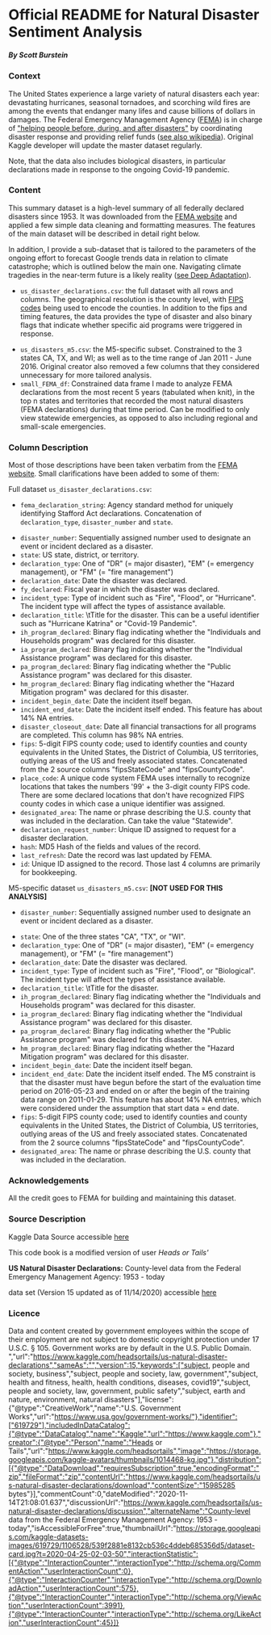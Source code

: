 # Official README for Natural Disaster Sentiment Analysis
##### By Scott Burstein

### Context 

The United States experience a large variety of natural disasters each year: devastating hurricanes, seasonal tornadoes, and scorching wild fires are among the events that endanger many lifes and cause billions of dollars in damages. The Federal Emergency Management Agency ([FEMA](https://www.fema.gov/)) is in charge of [\"helping people before, during, and after disasters\"](https://www.fema.gov/about-agency) by coordinating disaster response and providing relief funds ([see also wikipedia](https://en.wikipedia.org/wiki/Federal_Emergency_Management_Agency)). Original Kaggle developer will update the master dataset regularly.

Note, that the data also includes biological disasters, in particular declarations made in response to the ongoing Covid-19 pandemic.

### Content

This summary dataset is a high-level summary of all federally declared disasters since 1953. It was downloaded from the [FEMA website](https://www.fema.gov/openfema-dataset-disaster-declarations-summaries-v2) and applied a few simple data cleaning and formatting measures. The features of the main dataset will be described in detail right below. 

In addition, I provide a sub-dataset that is tailored to the parameters of the ongoing effort to forecast
Google trends data in relation to climate catastrophe; which is outlined below the main one.
Navigating climate tragedies in the near-term future is a likely reality 
([see Deep Adaptation](https://mahb.stanford.edu/wp-content/uploads/2018/08/deepadaptation.pdf)).

* `us_disaster_declarations.csv`: the full dataset with all rows and columns. The geographical resolution is the county level, with [FIPS codes](https://en.wikipedia.org/wiki/FIPS_county_code) being used to encode the counties. In addition to the fips and timing features, the data provides the type of disaster and also binary flags that indicate whether specific aid programs were triggered in response.
- `us_disasters_m5.csv`: the M5-specific subset. Constrained to the 3 states CA, TX, and WI; as well as to the time range of Jan 2011 - June 2016. Original creator also removed a few columns that they considered unnecessary for more tailored analysis.
- `small_FEMA_df`: Constrained data frame I made to analyze FEMA declarations from the most recent 5 years (tabulated when knit), in the top n states and territories that recorded the most natural disasters (FEMA declarations) during that time period.
Can be modified to only view statewide emergencies, as opposed to also including regional and small-scale emergencies.

### Column Description

Most of those descriptions have been taken verbatim from the [FEMA website](https://www.fema.gov/openfema-dataset-disaster-declarations-summaries-v2). Small clarifications have been added to some of them:

Full dataset `us_disaster_declarations.csv`:

* `fema_declaration_string`: Agency standard method for uniquely identifying Stafford Act declarations. Concatenation of `declaration_type`, `disaster_number` and `state`.
- `disaster_number`: Sequentially assigned number used to designate an event or incident declared as a disaster.
- `state`: US state, district, or territory.
- `declaration_type`: One of \"DR\" (= major disaster), \"EM\" (= emergency management), or \"FM\" (= \"fire management\")
- `declaration_date`: Date the disaster was declared.
- `fy_declared`: Fiscal year in which the disaster was declared.
- `incident_type`: Type of incident such as \"Fire\", \"Flood\", or \"Hurricane\". The incident type will affect the types of assistance available.
- `declaration_title`: \tTitle for the disaster. This can be a useful identifier such as \"Hurricane Katrina\" or \"Covid-19 Pandemic\".
- `ih_program_declared`: Binary flag indicating whether the \"Individuals and Households program\" was declared for this disaster.
- `ia_program_declared`: Binary flag indicating whether the \"Individual Assistance program\" was declared for this disaster.
- `pa_program_declared`: Binary flag indicating whether the \"Public Assistance program\" was declared for this disaster.
- `hm_program_declared`: Binary flag indicating whether the \"Hazard Mitigation program\" was declared for this disaster.
- `incident_begin_date`: Date the incident itself began.
- `incident_end_date`: Date the incident itself ended. This feature has about 14% NA entries.
- `disaster_closeout_date`: Date all financial transactions for all programs are completed. This column has 98% NA entries.
- `fips`: 5-digit FIPS county code; used to identify counties and county equivalents in the United States, the District of Columbia, US territories, outlying areas of the US and freely associated states. Concatenated from the 2 source columns \"fipsStateCode\" and \"fipsCountyCode\".
- `place_code`: A unique code system FEMA uses internally to recognize locations that takes the numbers '99' + the 3-digit county FIPS code. There are some declared locations that don't have recognized FIPS county codes in which case a unique identifier was assigned.
- `designated_area`: The name or phrase describing the U.S. county that was included in the declaration. Can take the value \"Statewide\".
- `declaration_request_number`: Unique ID assigned to request for a disaster declaration.
- `hash`: MD5 Hash of the fields and values of the record.
- `last_refresh`: Date the record was last updated by FEMA.
- `id`: Unique ID assigned to the record. Those last 4 columns are primarily for bookkeeping.

M5-specific dataset `us_disasters_m5.csv`: **[NOT USED FOR THIS ANALYSIS]**

* `disaster_number`: Sequentially assigned number used to designate an event or incident declared as a disaster.
- `state`: One of the three states \"CA\", \"TX\", or \"WI\".
- `declaration_type`: One of \"DR\" (= major disaster), \"EM\" (= emergency management), or \"FM\" (= \"fire management\")
- `declaration_date`: Date the disaster was declared.
- `incident_type`: Type of incident such as \"Fire\", \"Flood\", or \"Biological\". The incident type will affect the types of assistance available.
- `declaration_title`: \tTitle for the disaster.
- `ih_program_declared`: Binary flag indicating whether the \"Individuals and Households program\" was declared for this disaster.
- `ia_program_declared`: Binary flag indicating whether the \"Individual Assistance program\" was declared for this disaster.
- `pa_program_declared`: Binary flag indicating whether the \"Public Assistance program\" was declared for this disaster.
- `hm_program_declared`: Binary flag indicating whether the \"Hazard Mitigation program\" was declared for this disaster.
- `incident_begin_date`: Date the incident itself began.
- `incident_end_date`: Date the incident itself ended. The M5 constraint is that the disaster must have begun before the start of the evaluation time period on 2016-05-23 and ended on or after the begin of the training data range on 2011-01-29. This feature has about 14% NA entries, which were considered under the assumption that start data = end date.
- `fips`: 5-digit FIPS county code; used to identify counties and county equivalents in the United States, the District of Columbia, US territories, outlying areas of the US and freely associated states. Concatenated from the 2 source columns \"fipsStateCode\" and \"fipsCountyCode\".
- `designated_area`: The name or phrase describing the U.S. county that was included in the declaration.

### Acknowledgements

All the credit goes to FEMA for building and maintaining this dataset.

### Source Description

Kaggle Data Source accessible [here](https://www.kaggle.com/headsortails/us-natural-disaster-declarations)

This code book is a modified version of user *Heads or Tails'* 

**US Natural Disaster Declarations:**
County-level data from the Federal Emergency Management Agency: 1953 - today

data set (Version 15 updated as of 11/14/2020) accessible [here](view-source:https://www.kaggle.com/headsortails/us-natural-disaster-declarations)

### Licence

Data and content created by government employees within the scope of their employment are not subject to domestic copyright protection under 17 U.S.C. § 105. Government works are by default in the U.S. Public Domain. ","url":"https://www.kaggle.com/headsortails/us-natural-disaster-declarations","sameAs":"","version":15,"keywords":["subject, people and society, business","subject, people and society, law, government","subject, health and fitness, health, health conditions, diseases, covid19","subject, people and society, law, government, public safety","subject, earth and nature, environment, natural disasters"],"license":{"@type":"CreativeWork","name":"U.S. Government Works","url":"https://www.usa.gov/government-works/"},"identifier":["619729"],"includedInDataCatalog":{"@type":"DataCatalog","name":"Kaggle","url":"https://www.kaggle.com"},"creator":{"@type":"Person","name":"Heads or Tails","url":"https://www.kaggle.com/headsortails","image":"https://storage.googleapis.com/kaggle-avatars/thumbnails/1014468-kg.jpg"},"distribution":[{"@type":"DataDownload","requiresSubscription":true,"encodingFormat":"zip","fileFormat":"zip","contentUrl":"https://www.kaggle.com/headsortails/us-natural-disaster-declarations/download","contentSize":"15985285 bytes"}],"commentCount":0,"dateModified":"2020-11-14T21:08:01.637","discussionUrl":"https://www.kaggle.com/headsortails/us-natural-disaster-declarations/discussion","alternateName":"County-level data from the Federal Emergency Management Agency: 1953 - today","isAccessibleForFree":true,"thumbnailUrl":"https://storage.googleapis.com/kaggle-datasets-images/619729/1106528/539f2881e8132cb536c4ddeb685356d5/dataset-card.jpg?t=2020-04-25-02-03-50","interactionStatistic":[{"@type":"InteractionCounter","interactionType":"http://schema.org/CommentAction","userInteractionCount":0},{"@type":"InteractionCounter","interactionType":"http://schema.org/DownloadAction","userInteractionCount":575},{"@type":"InteractionCounter","interactionType":"http://schema.org/ViewAction","userInteractionCount":3991},{"@type":"InteractionCounter","interactionType":"http://schema.org/LikeAction","userInteractionCount":45}]}
    

    